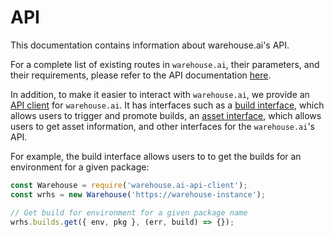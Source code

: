 # API

This documentation contains information about warehouse.ai's API.

For a complete list of existing routes in `warehouse.ai`, their parameters, and their requirements, please refer to the API documentation [here][api-docs].

In addition, to make it easier to interact with `warehouse.ai`, we provide an [API client][api-client] for `warehouse.ai`. It has interfaces such as a [build interface][build], which allows users to trigger and promote builds, an [asset interface][asset], which allows users to get asset information, and other interfaces for the `warehouse.ai`'s API.

For example, the build interface allows users to to get the builds for an environment for a given package:

```js
const Warehouse = require('warehouse.ai-api-client');
const wrhs = new Warehouse('https://warehouse-instance');

// Get build for environment for a given package name
wrhs.builds.get({ env, pkg }, (err, build) => {});
```

[api-client]: https://github.com/warehouseai/warehouse.ai-api-client
[build]: https://github.com/warehouseai/warehouse.ai-api-client/blob/master/builds.js
[asset]: https://github.com/warehouseai/warehouse.ai-api-client/blob/master/assets.js
[api-docs]: wrhs-spec.md